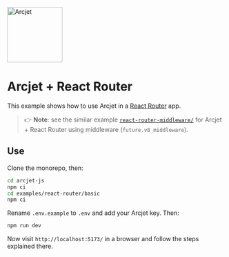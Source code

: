 <a href="https://arcjet.com">
  <picture>
    <source media="(prefers-color-scheme: dark)" srcset="https://arcjet.com/logo/arcjet-dark-lockup-voyage-horizontal.svg">
    <img alt="Arcjet" height="128" src="https://arcjet.com/logo/arcjet-light-lockup-voyage-horizontal.svg" width="auto">
  </picture>
</a>

# Arcjet + React Router

This example shows how to use Arcjet in a
[React Router](https://reactrouter.com) app.

> 👉 **Note**:
> see the similar example [`react-router-middleware/`](../react-router-middleware/)
> for Arcjet + React Router using middleware (`future.v8_middleware`).

## Use

Clone the monorepo, then:

```sh
cd arcjet-js
npm ci
cd examples/react-router/basic
npm ci
```

Rename `.env.example` to `.env` and add your Arcjet key.
Then:

```sh
npm run dev
```

Now visit `http://localhost:5173/` in a browser and follow the steps
explained there.
